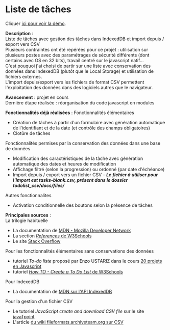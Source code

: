 # Liste de tâches  
Cliquer [ici pour voir la démo](https://lysspiral.github.io/todolist_csv/).

**Description** :   
Liste de tâches avec gestion des tâches dans IndexedDB et import depuis / export vers CSV  
Plusieurs contraintes ont été repérées pour ce projet : utilisation sur plusieurs postes avec des paramétrages de sécurité différents (dont certains avec OS en 32 bits), travail centré sur le javascript natif...  
C'est pouquoi j'ai choisi de partir sur une liste avec conservation des données dans IndexedDB (plutôt que le Local Storage) et utilisation de fichiers externes.  
L'import depuis/export vers les fichiers de format CSV permettent l'exploitation des données dans des logiciels autres que le navigateur. 

**Avancement** : projet en cours  
Dernière étape réalisée : réorganisation du code javascript en modules  

**Fonctionnalités déjà réalisées** : 
Fonctionnalités élémentaires
* Création de tâches à partir d'un formulaire avec génération automatique de l'identifiant et de la date (et contrôle des champs obligatoires)
* Clotûre de tâches

Fonctionnalités permises par la conservation des données dans une base de données  
* Modification des caractéristiques de la tâche avec génération automatique des dates et heures de modification
* Affichage filtré (selon la progression) ou ordonné (par date d'échéance)
* Import depuis / export vers un fichier CSV - ***Le fichier à utiliser pour l'import est tasks-blank.csv, présent dans le dossier todolist_csv/docs/files/*** 

Autres fonctionnalites
* Activation conditionnelle des boutons selon la présence de tâches  

**Principales sources** :   
La trilogie habituelle   
* La documentation de [MDN - Mozilla Developer Network](https://developer.mozilla.org/fr/docs/Learn)
* La section [*References* de W3Schools](https://www.w3schools.com/html/default.asp)
* Le site [Stack Overflow](https://stackoverflow.com/questions/)

Pour les fonctionnalités élémentaires sans conservations des données  
* tutoriel *To-do liste* proposé par Enzo USTARIZ dans le cours [20 projets en Javascript](https://www.ecole-du-web.net/p/20-projets-en-javascript)
* tutoriel [*How TO - Create a To Do List* de W3Schools](https://www.w3schools.com/howto/howto_js_todolist.asp)

Pour IndexedDB  
* La documentation de [MDN sur l'API IndexedDB](https://developer.mozilla.org/fr/docs/Web/API/IndexedDB_API)
  
Pour la gestion d'un fichier CSV  
* Le tutoriel *JavaScript create and download CSV file* sur le site [javaTpoint](https://www.javatpoint.com/javascript-create-and-download-csv-file)
* L'article [du wiki fileformats.archiveteam.org sur CSV](http://fileformats.archiveteam.org/wiki/CSV)

